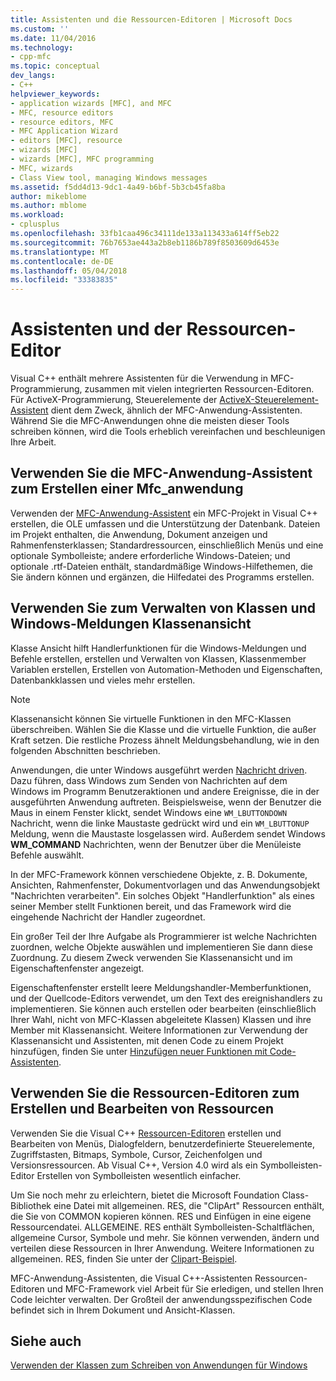 ```yaml
---
title: Assistenten und die Ressourcen-Editoren | Microsoft Docs
ms.custom: ''
ms.date: 11/04/2016
ms.technology:
- cpp-mfc
ms.topic: conceptual
dev_langs:
- C++
helpviewer_keywords:
- application wizards [MFC], and MFC
- MFC, resource editors
- resource editors, MFC
- MFC Application Wizard
- editors [MFC], resource
- wizards [MFC]
- wizards [MFC], MFC programming
- MFC, wizards
- Class View tool, managing Windows messages
ms.assetid: f5dd4d13-9dc1-4a49-b6bf-5b3cb45fa8ba
author: mikeblome
ms.author: mblome
ms.workload:
- cplusplus
ms.openlocfilehash: 33fb1caa496c34111de133a113433a614ff5eb22
ms.sourcegitcommit: 76b7653ae443a2b8eb1186b789f8503609d6453e
ms.translationtype: MT
ms.contentlocale: de-DE
ms.lasthandoff: 05/04/2018
ms.locfileid: "33383835"
---
```

# <a name="wizards-and-the-resource-editors"></a>Assistenten und der Ressourcen-Editor
Visual C++ enthält mehrere Assistenten für die Verwendung in MFC-Programmierung, zusammen mit vielen integrierten Ressourcen-Editoren. Für ActiveX-Programmierung, Steuerelemente der [ActiveX-Steuerelement-Assistent](../mfc/reference/mfc-activex-control-wizard.md) dient dem Zweck, ähnlich der MFC-Anwendung-Assistenten. Während Sie die MFC-Anwendungen ohne die meisten dieser Tools schreiben können, wird die Tools erheblich vereinfachen und beschleunigen Ihre Arbeit.  
  
##  <a name="_core_use_appwizard_to_create_an_mfc_application"></a> Verwenden Sie die MFC-Anwendung-Assistent zum Erstellen einer Mfc_anwendung  
 Verwenden der [MFC-Anwendung-Assistent](../mfc/reference/mfc-application-wizard.md) ein MFC-Projekt in Visual C++ erstellen, die OLE umfassen und die Unterstützung der Datenbank. Dateien im Projekt enthalten, die Anwendung, Dokument anzeigen und Rahmenfensterklassen; Standardressourcen, einschließlich Menüs und eine optionale Symbolleiste; andere erforderliche Windows-Dateien; und optionale .rtf-Dateien enthält, standardmäßige Windows-Hilfethemen, die Sie ändern können und ergänzen, die Hilfedatei des Programms erstellen.  
  
##  <a name="_core_use_classwizard_to_manage_classes_and_windows_messages"></a> Verwenden Sie zum Verwalten von Klassen und Windows-Meldungen Klassenansicht  
 Klasse Ansicht hilft Handlerfunktionen für die Windows-Meldungen und Befehle erstellen, erstellen und Verwalten von Klassen, Klassenmember Variablen erstellen, Erstellen von Automation-Methoden und Eigenschaften, Datenbankklassen und vieles mehr erstellen.  
  
> [!NOTE]
>  Klassenansicht können Sie virtuelle Funktionen in den MFC-Klassen überschreiben. Wählen Sie die Klasse und die virtuelle Funktion, die außer Kraft setzen. Die restliche Prozess ähnelt Meldungsbehandlung, wie in den folgenden Abschnitten beschrieben.  
  
 Anwendungen, die unter Windows ausgeführt werden [Nachricht driven](../mfc/message-handling-and-mapping.md). Dazu führen, dass Windows zum Senden von Nachrichten auf dem Windows im Programm Benutzeraktionen und andere Ereignisse, die in der ausgeführten Anwendung auftreten. Beispielsweise, wenn der Benutzer die Maus in einem Fenster klickt, sendet Windows eine `WM_LBUTTONDOWN` Nachricht, wenn die linke Maustaste gedrückt wird und ein `WM_LBUTTONUP` Meldung, wenn die Maustaste losgelassen wird. Außerdem sendet Windows **WM_COMMAND** Nachrichten, wenn der Benutzer über die Menüleiste Befehle auswählt.  
  
 In der MFC-Framework können verschiedene Objekte, z. B. Dokumente, Ansichten, Rahmenfenster, Dokumentvorlagen und das Anwendungsobjekt "Nachrichten verarbeiten". Ein solches Objekt "Handlerfunktion" als eines seiner Member stellt Funktionen bereit, und das Framework wird die eingehende Nachricht der Handler zugeordnet.  
  
 Ein großer Teil der Ihre Aufgabe als Programmierer ist welche Nachrichten zuordnen, welche Objekte auswählen und implementieren Sie dann diese Zuordnung. Zu diesem Zweck verwenden Sie Klassenansicht und im Eigenschaftenfenster angezeigt.  
  
 Eigenschaftenfenster erstellt leere Meldungshandler-Memberfunktionen, und der Quellcode-Editors verwendet, um den Text des ereignishandlers zu implementieren. Sie können auch erstellen oder bearbeiten (einschließlich Ihrer Wahl, nicht von MFC-Klassen abgeleitete Klassen) Klassen und ihre Member mit Klassenansicht. Weitere Informationen zur Verwendung der Klassenansicht und Assistenten, mit denen Code zu einem Projekt hinzufügen, finden Sie unter [Hinzufügen neuer Funktionen mit Code-Assistenten](../ide/adding-functionality-with-code-wizards-cpp.md).  
  
##  <a name="_core_use_the_resource_editors_to_create_and_edit_resources"></a> Verwenden Sie die Ressourcen-Editoren zum Erstellen und Bearbeiten von Ressourcen  
 Verwenden Sie die Visual C++ [Ressourcen-Editoren](../windows/resource-editors.md) erstellen und Bearbeiten von Menüs, Dialogfeldern, benutzerdefinierte Steuerelemente, Zugriffstasten, Bitmaps, Symbole, Cursor, Zeichenfolgen und Versionsressourcen. Ab Visual C++, Version 4.0 wird als ein Symbolleisten-Editor Erstellen von Symbolleisten wesentlich einfacher.  
  
 Um Sie noch mehr zu erleichtern, bietet die Microsoft Foundation Class-Bibliothek eine Datei mit allgemeinen. RES, die "ClipArt" Ressourcen enthält, die Sie von COMMON kopieren können. RES und Einfügen in eine eigene Ressourcendatei. ALLGEMEINE. RES enthält Symbolleisten-Schaltflächen, allgemeine Cursor, Symbole und mehr. Sie können verwenden, ändern und verteilen diese Ressourcen in Ihrer Anwendung. Weitere Informationen zu allgemeinen. RES, finden Sie unter der [Clipart-Beispiel](../visual-cpp-samples.md).  
  
 MFC-Anwendung-Assistenten, die Visual C++-Assistenten Ressourcen-Editoren und MFC-Framework viel Arbeit für Sie erledigen, und stellen Ihren Code leichter verwalten. Der Großteil der anwendungsspezifischen Code befindet sich in Ihrem Dokument und Ansicht-Klassen.  
  
## <a name="see-also"></a>Siehe auch  
 [Verwenden der Klassen zum Schreiben von Anwendungen für Windows](../mfc/using-the-classes-to-write-applications-for-windows.md)
